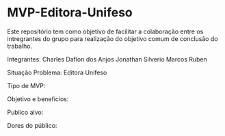 # MVP-Editora-Unifeso

Este repositório tem como objetivo de facilitar a colaboração entre os intregrantes do grupo para realização do objetivo comum de conclusão do trabalho.

Integrantes:
Charles Daflon dos Anjos
Jonathan Silverio
Marcos
Ruben

Situação Problema: Editora Unifeso

Tipo de MVP:

Objetivo e beneficios:

Publico alvo:

Dores do público:

